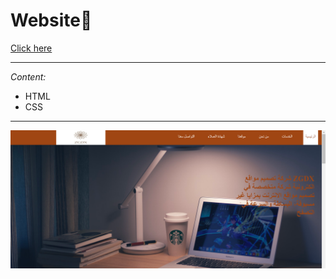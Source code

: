 # Website:star2:
[Click here](https://raghadshamala.github.io/Website/)
***
*Content:*
- HTML
- CSS
***
![](img/screenshot--2021.10.26-21_04_00.png)
